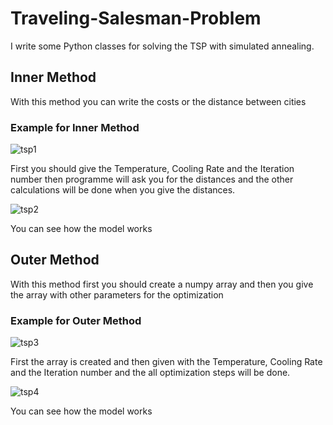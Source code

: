 # Traveling-Salesman-Problem
I write some Python classes for solving the TSP with simulated annealing.



## Inner Method

With this method you can write the costs or the distance between cities

### Example for Inner Method
![tsp1](https://user-images.githubusercontent.com/63748054/142742285-fee781be-baea-4e4e-b02b-14afc7102320.PNG)

First you should give the Temperature, Cooling Rate and the Iteration number then programme will ask you for the distances and the other calculations will be done when you give the distances.

![tsp2](https://user-images.githubusercontent.com/63748054/142742293-69855d77-d5fb-4a64-adad-e851b679074d.PNG)

You can see how the model works

## Outer Method

With this method first you should create a numpy array and then you give the array with other parameters for the optimization

### Example for Outer Method
![tsp3](https://user-images.githubusercontent.com/63748054/142742383-5a4d80c3-a935-4f30-a098-64ef524075ce.PNG)

First the array is created and then given with the Temperature, Cooling Rate and the Iteration number and the all optimization steps will be done.

![tsp4](https://user-images.githubusercontent.com/63748054/142742404-ddb31c80-b820-4324-a43c-06846675f3cd.PNG)

You can see how the model works


